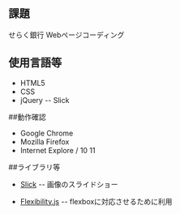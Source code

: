 ## 課題
せらく銀行 Webページコーディング

## 使用言語等
- HTML5
- CSS
- jQuery
  -- Slick

##動作確認
- Google Chrome
- Mozilla Firefox
- Internet Explore / 10 11


##ライブラリ等
- [Slick](http://kenwheeler.github.io/slick/)
  -- 画像のスライドショー

- [Flexibility.js](https://github.com/jonathantneal/flexibility)
  -- flexboxに対応させるために利用

